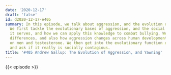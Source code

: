 ```yaml
---
date: '2020-12-17'
draft: 'false'
id: d2020-12-17-e405
summary: In this episode, we talk about aggression, and the evolution of yawning.
  We first tackle the evolutionary bases of aggression, and the social functions that
  it serves, and how we can apply this knowledge to combat bullying. We mention sex
  differences, and also how aggression changes across human development, with focus
  on men and testosterone. We then get into the evolutionary function of yawning,
  and ask if it really is socially contagious.
title: '#405 Andrew Gallup: The Evolution of Aggression, and Yawning'
---
```

{{< episode >}}
